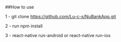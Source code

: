 ##How to use

1 - git clone https://github.com/Lu-c-s/NuBankApp.git

2 - run npm install

3 - react-native run-android or react-native run-ios

